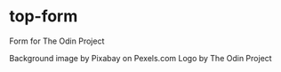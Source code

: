# top-form
Form for The Odin Project

Background image by Pixabay on Pexels.com
Logo by The Odin Project